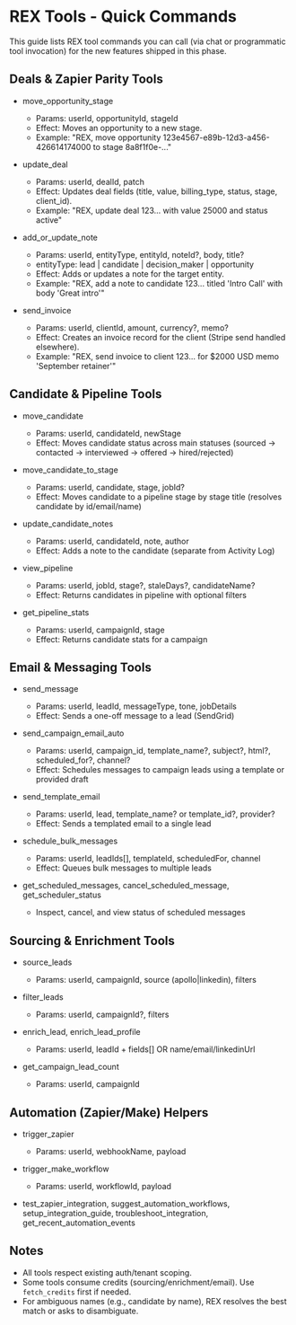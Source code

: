 # REX Tools - Quick Commands

This guide lists REX tool commands you can call (via chat or programmatic tool invocation) for the new features shipped in this phase.

## Deals & Zapier Parity Tools

- move_opportunity_stage
  - Params: userId, opportunityId, stageId
  - Effect: Moves an opportunity to a new stage.
  - Example: "REX, move opportunity 123e4567-e89b-12d3-a456-426614174000 to stage 8a8f1f0e-..."

- update_deal
  - Params: userId, dealId, patch
  - Effect: Updates deal fields (title, value, billing_type, status, stage, client_id).
  - Example: "REX, update deal 123... with value 25000 and status active"

- add_or_update_note
  - Params: userId, entityType, entityId, noteId?, body, title?
  - entityType: lead | candidate | decision_maker | opportunity
  - Effect: Adds or updates a note for the target entity.
  - Example: "REX, add a note to candidate 123... titled 'Intro Call' with body 'Great intro'"

- send_invoice
  - Params: userId, clientId, amount, currency?, memo?
  - Effect: Creates an invoice record for the client (Stripe send handled elsewhere).
  - Example: "REX, send invoice to client 123... for $2000 USD memo 'September retainer'"

## Candidate & Pipeline Tools

- move_candidate
  - Params: userId, candidateId, newStage
  - Effect: Moves candidate status across main statuses (sourced → contacted → interviewed → offered → hired/rejected)

- move_candidate_to_stage
  - Params: userId, candidate, stage, jobId?
  - Effect: Moves candidate to a pipeline stage by stage title (resolves candidate by id/email/name)

- update_candidate_notes
  - Params: userId, candidateId, note, author
  - Effect: Adds a note to the candidate (separate from Activity Log)

- view_pipeline
  - Params: userId, jobId, stage?, staleDays?, candidateName?
  - Effect: Returns candidates in pipeline with optional filters

- get_pipeline_stats
  - Params: userId, campaignId, stage
  - Effect: Returns candidate stats for a campaign

## Email & Messaging Tools

- send_message
  - Params: userId, leadId, messageType, tone, jobDetails
  - Effect: Sends a one-off message to a lead (SendGrid)

- send_campaign_email_auto
  - Params: userId, campaign_id, template_name?, subject?, html?, scheduled_for?, channel?
  - Effect: Schedules messages to campaign leads using a template or provided draft

- send_template_email
  - Params: userId, lead, template_name? or template_id?, provider?
  - Effect: Sends a templated email to a single lead

- schedule_bulk_messages
  - Params: userId, leadIds[], templateId, scheduledFor, channel
  - Effect: Queues bulk messages to multiple leads

- get_scheduled_messages, cancel_scheduled_message, get_scheduler_status
  - Inspect, cancel, and view status of scheduled messages

## Sourcing & Enrichment Tools

- source_leads
  - Params: userId, campaignId, source (apollo|linkedin), filters

- filter_leads
  - Params: userId, campaignId?, filters

- enrich_lead, enrich_lead_profile
  - Params: userId, leadId + fields[] OR name/email/linkedinUrl

- get_campaign_lead_count
  - Params: userId, campaignId

## Automation (Zapier/Make) Helpers

- trigger_zapier
  - Params: userId, webhookName, payload

- trigger_make_workflow
  - Params: userId, workflowId, payload

- test_zapier_integration, suggest_automation_workflows, setup_integration_guide, troubleshoot_integration, get_recent_automation_events

## Notes

- All tools respect existing auth/tenant scoping.
- Some tools consume credits (sourcing/enrichment/email). Use `fetch_credits` first if needed.
- For ambiguous names (e.g., candidate by name), REX resolves the best match or asks to disambiguate.
